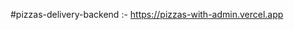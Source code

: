 #pizzas-delivery-backend :-
<a href="https://pizzas-with-admin.vercel.app"/>https://pizzas-with-admin.vercel.app